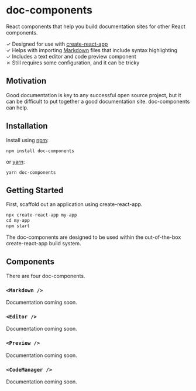 # doc-components

React components that help you build documentation sites for other React components.

✓ Designed for use with [create-react-app](https://github.com/facebook/create-react-app)  
✓ Helps with importing [Markdown](https://en.wikipedia.org/wiki/Markdown) files that include syntax highlighting  
✓ Includes a text editor and code preview component  
✗ Still requires some configuration, and it can be tricky

## Motivation

Good documentation is key to any successful open source project, but it can be
difficult to put together a good documentation site. doc-components can
help.

## Installation

Install using [npm](https://www.npmjs.com):

```
npm install doc-components
```

or [yarn](https://yarnpkg.com/):

```
yarn doc-components
```

## Getting Started

First, scaffold out an application using create-react-app.

```js
npx create-react-app my-app
cd my-app
npm start
```

The doc-components are designed to be used within the out-of-the-box
create-react-app build system.

## Components

There are four doc-components.

### `<Markdown />`

Documentation coming soon.

### `<Editor />`

Documentation coming soon.

### `<Preview />`

Documentation coming soon.

### `<CodeManager />`

Documentation coming soon.
